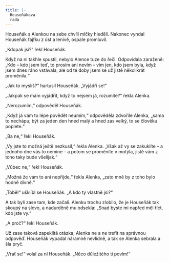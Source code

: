 ```yaml
---
title: |-
  Houseňákova
  rada
---
```


Houseňák s Alenkou na sebe chvíli mlčky hleděli. Nakonec vyndal Houseňák fajfku z úst a lenivě, ospale promluvil.

„Kdopak jsi?“ řekl Houseňák.

Když na ni takhle spustil, nebylo Alence tuze do řeči. Odpovídala zaraženě: „Kdo – kdo jsem teď, to prosím ani nevím – vím jen, kdo jsem byla, když jsem dnes ráno vstávala, ale od té doby jsem se už jistě několikrát proměnila.“

„Jak to myslíš?“ hartusil Houseňák. „Vyjádři se!“

„Jakpak se mám vyjádřit, když to nejsem já, rozumíte?“ řekla Alenka.

„Nerozumím,“ odpověděl Houseňák.

„Když já vám to lépe povědět neumím,“ odpověděla zdvořile Alenka, „sama to nechápu; být za jeden den hned malý a hned zas velký, to se člověku poplete.“

„Ba ne,“ řekl Houseňák.

„Vy jste to možná ještě nezkusil,“ řekla Alenka. „Však až vy se zakuklíte – a jednoho dne vás to nemine – a potom se proměníte v motýla, jistě vám z toho taky bude všelijak.“

„Vůbec ne,“ řekl Houseňák.

„Možná že vám to ani nepřijde,“ řekla Alenka, „zato mně by z toho bylo hodně divně.“

„Tobě!“ ušklíbl se Houseňák. „A kdo ty vlastně jsi?“

A tak byli zase tam, kde začali. Alenku trochu zlobilo, že je Houseňák tak skoupý na slovo, a nadurděně mu odsekla: „Snad byste mi napřed měl říct, kdo jste vy.“

„A proč?“ řekl Houseňák.

Už zase taková zapeklitá otázka; Alenka ne a ne trefit na správnou odpověď. Houseňák vypadal náramně nevlídně, a tak se Alenka sebrala a šla pryč.

„Vrať se!“ volal za ní Houseňák. „Něco důležitého ti povím!“
